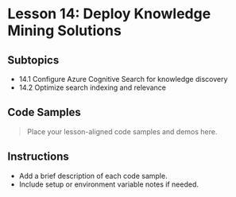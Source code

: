 # Lesson 14: Deploy Knowledge Mining Solutions

## Subtopics
- 14.1 Configure Azure Cognitive Search for knowledge discovery
- 14.2 Optimize search indexing and relevance

## Code Samples

> Place your lesson-aligned code samples and demos here.

## Instructions
- Add a brief description of each code sample.
- Include setup or environment variable notes if needed. 